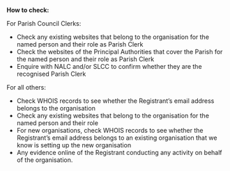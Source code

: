 **How to check:**

For Parish Council Clerks:

* Check any existing websites that belong to the organisation for the named person and their role as Parish Clerk
* Check the websites of the Principal Authorities that cover the Parish for the named person and their role as Parish Clerk
* Enquire with NALC and/or SLCC to confirm whether they are the recognised Parish Clerk

For all others:

* Check WHOIS records to see whether the Registrant’s email address belongs to the organisation
* Check any existing websites that belong to the organisation for the named person and their role
* For new organisations, check WHOIS records to see whether the Registrant’s email address belongs to an existing organisation that we know is setting up the new organisation
* Any evidence online of the Registrant conducting any activity on behalf of the organisation.
